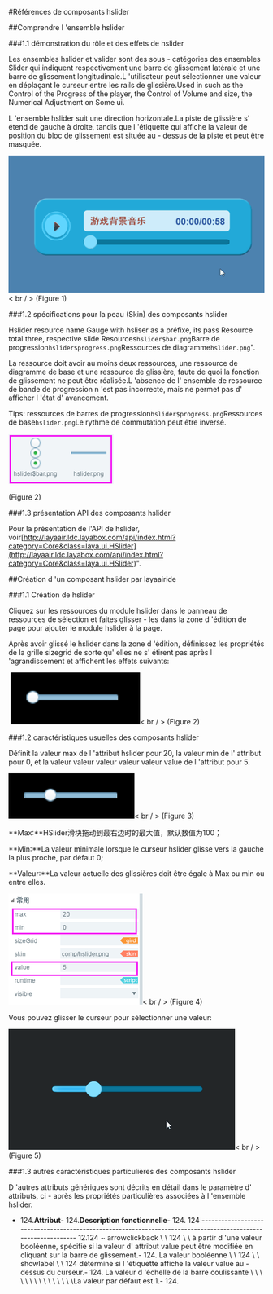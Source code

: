 #Références de composants hslider



##Comprendre l 'ensemble hslider

###1.1 démonstration du rôle et des effets de hslider

Les ensembles hslider et vslider sont des sous - catégories des ensembles Slider qui indiquent respectivement une barre de glissement latérale et une barre de glissement longitudinale.L 'utilisateur peut sélectionner une valeur en déplaçant le curseur entre les rails de glissière.Used in such as the Control of the Progress of the player, the Control of Volume and size, the Numerical Adjustment on Some ui.

L 'ensemble hslider suit une direction horizontale.La piste de glissière s' étend de gauche à droite, tandis que l 'étiquette qui affiche la valeur de position du bloc de glissement est située au - dessus de la piste et peut être masquée.

​![图片1.gif](img/1.gif)< br / >
(Figure 1)



###1.2 spécifications pour la peau (Skin) des composants hslider

Hslider resource name Gauge with hsliser as a préfixe, its pass Resource total three, respective slide Resources`hslider$bar.png`Barre de progression`hslider$progress.png`Ressources de diagramme`hslider.png`".

La ressource doit avoir au moins deux ressources, une ressource de diagramme de base et une ressource de glissière, faute de quoi la fonction de glissement ne peut être réalisée.L 'absence de l' ensemble de ressource de bande de progression n 'est pas incorrecte, mais ne permet pas d' afficher l 'état d' avancement.

Tips: ressources de barres de progression`hslider$progress.png`Ressources de base`hslider.png`Le rythme de commutation peut être inversé.

![图片0.png](img/1.png)<br/>

(Figure 2)



###1.3 présentation API des composants hslider

Pour la présentation de l'API de hslider, voir[http://layaair.ldc.layabox.com/api/index.html?category=Core&class=laya.ui.HSlider](http://layaair.ldc.layabox.com/api/index.html?category=Core&class=laya.ui.HSlider)".



##Création d 'un composant hslider par layaairide

###1.1 Création de hslider

Cliquez sur les ressources du module hslider dans le panneau de ressources de sélection et faites glisser - les dans la zone d 'édition de page pour ajouter le module hslider à la page.

Après avoir glissé le hslider dans la zone d 'édition, définissez les propriétés de la grille sizegrid de sorte qu' elles ne s' étirent pas après l 'agrandissement et affichent les effets suivants:



​        ![图片2.png](img/2.png)< br / >
(Figure 2)

###1.2 caractéristiques usuelles des composants hslider

Définit la valeur max de l 'attribut hslider pour 20, la valeur min de l' attribut pour 0, et la valeur valeur valeur valeur valeur value de l 'attribut pour 5.

​![图片3.png](img/3.png)< br / >
(Figure 3)

**Max:**HSlider滑块拖动到最右边时的最大值，默认数值为100；

**Min:**La valeur minimale lorsque le curseur hslider glisse vers la gauche la plus proche, par défaut 0;

**Valeur:**La valeur actuelle des glissières doit être égale à Max ou min ou entre elles.

​![图片4.png](img/4.png)< br / >
(Figure 4)

Vous pouvez glisser le curseur pour sélectionner une valeur:

​![图片5.gif](img/5.gif)< br / >
(Figure 5)



###1.3 autres caractéristiques particulières des composants hslider

D 'autres attributs génériques sont décrits en détail dans le paramètre d' attributs, ci - après les propriétés particulières associées à l 'ensemble hslider.

- 124.**Attribut**- 124.**Description fonctionnelle**- 124.
124 --------------------------------------------------------------------------------------------------------------
12.124 ~ arrowclickback \ \ 124 \ \ à partir d 'une valeur booléenne, spécifie si la valeur d' attribut value peut être modifiée en cliquant sur la barre de glissement.- 124.
La valeur booléenne \ \ 124 \ \ showlabel \ \ 124 détermine si l 'étiquette affiche la valeur value au - dessus du curseur.- 124.
La valeur d 'échelle de la barre coulissante \ \ \ \ \ \ \ \ \ \ \ \ \ \ \La valeur par défaut est 1.- 124.


 
